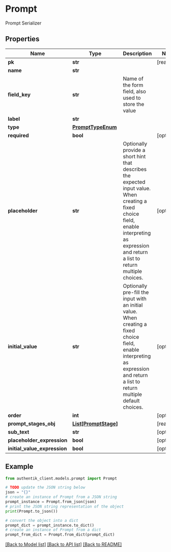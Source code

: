 # Prompt

Prompt Serializer

## Properties

Name | Type | Description | Notes
------------ | ------------- | ------------- | -------------
**pk** | **str** |  | [readonly] 
**name** | **str** |  | 
**field_key** | **str** | Name of the form field, also used to store the value | 
**label** | **str** |  | 
**type** | [**PromptTypeEnum**](PromptTypeEnum.md) |  | 
**required** | **bool** |  | [optional] 
**placeholder** | **str** | Optionally provide a short hint that describes the expected input value. When creating a fixed choice field, enable interpreting as expression and return a list to return multiple choices. | [optional] 
**initial_value** | **str** | Optionally pre-fill the input with an initial value. When creating a fixed choice field, enable interpreting as expression and return a list to return multiple default choices. | [optional] 
**order** | **int** |  | [optional] 
**prompt_stages_obj** | [**List[PromptStage]**](PromptStage.md) |  | [readonly] 
**sub_text** | **str** |  | [optional] 
**placeholder_expression** | **bool** |  | [optional] 
**initial_value_expression** | **bool** |  | [optional] 

## Example

```python
from authentik_client.models.prompt import Prompt

# TODO update the JSON string below
json = "{}"
# create an instance of Prompt from a JSON string
prompt_instance = Prompt.from_json(json)
# print the JSON string representation of the object
print(Prompt.to_json())

# convert the object into a dict
prompt_dict = prompt_instance.to_dict()
# create an instance of Prompt from a dict
prompt_from_dict = Prompt.from_dict(prompt_dict)
```
[[Back to Model list]](../README.md#documentation-for-models) [[Back to API list]](../README.md#documentation-for-api-endpoints) [[Back to README]](../README.md)


